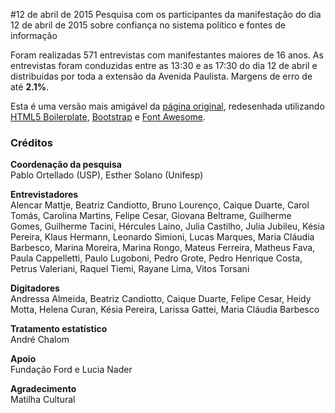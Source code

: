 #12 de abril de 2015
Pesquisa com os participantes da manifestação do dia 12 de abril de 2015 sobre confiança no sistema político e fontes de informação

Foram realizadas 571 entrevistas com manifestantes maiores de 16 anos. As entrevistas foram conduzidas entre as 13:30 e as 17:30 do dia 12 de abril e distribuídas por toda a extensão da Avenida Paulista. Margens de erro de até **2.1%**.

Esta é uma versão mais amigável da [página original](http://www.lage.ib.usp.br/manif/), redesenhada utilizando [HTML5 Boilerplate](http://html5boilerplate.com/), [Bootstrap](http://getbootstrap.com/) e [Font Awesome](http://fortawesome.github.io/Font-Awesome/).

### Créditos

**Coordenação da pesquisa**   
Pablo Ortellado (USP), Esther Solano (Unifesp)

**Entrevistadores**   
Alencar Mattje, Beatriz Candiotto, Bruno Lourenço, Caique Duarte, Carol Tomás, Carolina Martins, Felipe Cesar, Giovana Beltrame, Guilherme Gomes, Guilherme Tacini, Hércules Laino, Julia Castilho, Julia Jubileu, Késia Pereira, Klaus Hermann, Leonardo Simioni, Lucas Marques, Maria Cláudia Barbesco, Marina Moreira, Marina Rongo, Mateus Ferreira, Matheus Fava, Paula Cappelletti, Paulo Lugoboni, Pedro Grote, Pedro Henrique Costa, Petrus Valeriani, Raquel Tiemi, Rayane Lima, Vitos Torsani

**Digitadores**   
Andressa Almeida, Beatriz Candiotto, Caique Duarte, Felipe Cesar, Heidy Motta, Helena Curan, Késia Pereira, Larissa Gattei, Maria Cláudia Barbesco

**Tratamento estatístico**   
André Chalom

**Apoio**   
Fundação Ford e Lucia Nader

**Agradecimento**   
Matilha Cultural
